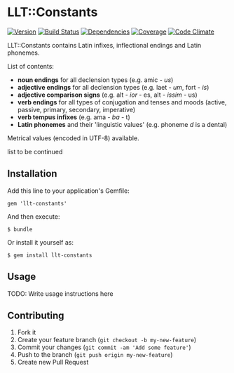# LLT::Constants

[![Version](http://allthebadges.io/latin-language-toolkit/llt-constants/badge_fury.png)](http://allthebadges.io/latin-language-toolkit/llt-constants/badge_fury)
[![Build Status](https://travis-ci.org/latin-language-toolkit/llt-constants.png?branch=master)](https://travis-ci.org/latin-language-toolkit/llt-constants)
[![Dependencies](http://gemnasium.com/latin-language-toolkit/llt-constants.png)](http://allthebadges.io/latin-language-toolkit/llt-constants/gemnasium)
[![Coverage](https://coveralls.io/repos/latin-language-toolkit/llt-constants/badge.png?branch=master)](https://coveralls.io/r/latin-language-toolkit/llt-constants?branch=master)
[![Code Climate](https://codeclimate.com/github/latin-language-toolkit/llt-constants.png)](https://codeclimate.com/github/latin-language-toolkit/llt-constants)

LLT::Constants contains Latin infixes, inflectional endings and Latin
phonemes.


List of contents:
 * **noun endings** for all declension types (e.g. amic - *us*)
 * **adjective endings** for all declension types (e.g. laet - *um*,
fort - *is*)
 * **adjective comparison signs** (e.g. alt - *ior* - es, alt - *issim* - us)
 * **verb endings** for all types of conjugation and tenses and moods (active, passive, primary, secondary, imperative)
 * **verb tempus infixes** (e.g. ama - *ba* - t)
 * **Latin phonemes** and their 'linguistic values' (e.g. phoneme *d* is a
dental)

Metrical values (encoded in UTF-8) available.

list to be continued


## Installation

Add this line to your application's Gemfile:

    gem 'llt-constants'

And then execute:

    $ bundle

Or install it yourself as:

    $ gem install llt-constants

## Usage

TODO: Write usage instructions here

## Contributing

1. Fork it
2. Create your feature branch (`git checkout -b my-new-feature`)
3. Commit your changes (`git commit -am 'Add some feature'`)
4. Push to the branch (`git push origin my-new-feature`)
5. Create new Pull Request
